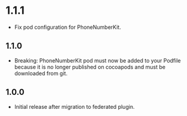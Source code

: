 # 1.1.1
* Fix pod configuration for PhoneNumberKit.

## 1.1.0
* Breaking: PhoneNumberKit pod must now be added to your Podfile because it is no longer published on cocoapods and must be downloaded from git.

## 1.0.0

* Initial release after migration to federated plugin.